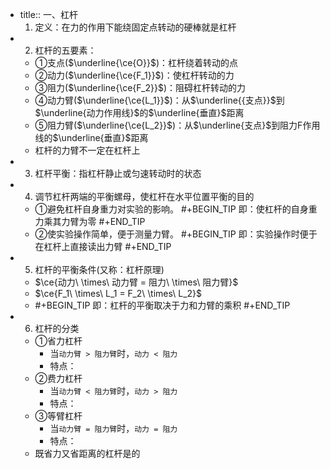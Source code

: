 -
  title:: 一、杠杆
    1. 定义：在力的作用下能绕固定点转动的硬棒就是杠杆
-
  2. 杠杆的五要素：
	- ①支点($\underline{\ce{O}}$)：杠杆绕着转动的点
	- ②动力($\underline{\ce{F_1}}$)：使杠杆转动的力
	- ③阻力($\underline{\ce{F_2}}$)：阻碍杠杆转动的力
	- ④动力臂($\underline{\ce{L_1}}$)：从$\underline{{支点}}$到$\underline{动力作用线}$的$\underline{垂直}$距离
	- ⑤阻力臂($\underline{\ce{L_2}}$)：从$\underline{支点}$到阻力F作用线的$\underline{垂直}$距离
	- 杠杆的力臂不一定在杠杆上
-
  3. 杠杆平衡：指杠杆静止或匀速转动时的状态
-
  4. 调节杠杆两端的平衡螺母，使杠杆在水平位置平衡的目的
	- ①避免杠杆自身重力对实验的影响。
	  #+BEGIN_TIP
	  即：使杠杆的自身重力乘其力臂为零
	  #+END_TIP
	- ②使实验操作简单，便于测量力臂。
	  #+BEGIN_TIP
	  即：实验操作时便于在杠杆上直接读出力臂
	  #+END_TIP
-
  5. 杠杆的平衡条件(又称：杠杆原理)
	- $\ce{动力\ \times\ 动力臂 = 阻力\ \times\ 阻力臂}$
	- $\ce{F_1\ \times\ L_1 = F_2\ \times\ L_2}$
	-
	  #+BEGIN_TIP
	  即：杠杆的平衡取决于力和力臂的乘积
	  #+END_TIP
-
  6. 杠杆的分类
	- ①省力杠杆
		- 当`动力臂 > 阻力臂`时，`动力 < 阻力`
		- 特点：
	- ②费力杠杆
		- 当`动力臂 < 阻力臂`时，`动力 > 阻力`
		- 特点：
	- ③等臂杠杆
		- 当`动力臂 = 阻力臂`时，`动力 = 阻力`
		- 特点：
	- 既省力又省距离的杠杆是的